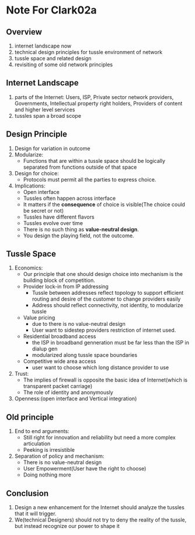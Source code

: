 # Note For Clark02a

## Overview
1. internet landscape now
2. technical design principles for tussle environment of network
3. tussle space and related design
4. revisiting of some old network principles

## Internet Landscape
1. parts of the Internet: Users, ISP, Private sector network providers, Governments, Intellectual property right holders, Providers of content and higher level services
2. tussles span a broad scope

## Design Principle
1. Design for variation in outcome
2. Modularize:
	* Functions that are within a tussle space should be logically separated from functions outside of that space
3. Design for choice:
	* Protocols must permit all the parties to express choice.
4. Implications:
	* Open interface
	* Tussles often happen across interface
	* It matters if the **consequence** of choice is visible(The choice could be secret or not)
	* Tussles have different flavors
	* Tussles evolve over time
	* There is no such thing as **value-neutral design**.
	* You design the playing field, not the outcome.

## Tussle Space
1. Economics:
	* Our principle that one should design choice into mechanism is the building block of competition.
	* Provider lock-in from IP addressing
		* Tussle between addresses reflect topology to support efficient routing and desire of the customer to change providers easily
		* Address should reflect connectivity, not identity, to modularize tussle
	* Value pricing
		* due to there is no value-neutral design
		* User want to sidestep providers restriction of internet used.
	* Residential broadband access
		* the ISP in broadband genneration must be far less than the ISP in dialup gen
		* modularized along tussle space boundaries
	* Competitive wide area access
		* user want to choose which long distance provider to use
2. Trust:
	* The implies of firewall is opposite the basic idea of Internet(which is transparent packet carriage)
	* The role of identity and anonymously
3. Openness:(open interface and Vertical integration)

## Old principle
1. End to end arguments:
	* Still right for innovation and reliability but need a more complex articulation
	* Peeking is irresistible
2. Separation of policy and mechanism:
	* There is no value-neutral design
	* User Empowerment(User have the right to choose)
	* Doing nothing more

## Conclusion
1. Design a new enhancement for the Internet should analyze the tussles that it will trigger.
2. We(technical Designers) should not try to deny the reality of the tussle, but instead recognize our power to shape it